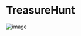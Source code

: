 # TreasureHunt
![image](https://user-images.githubusercontent.com/94005703/208265094-56ea1812-561d-4304-8e50-8ba4460612d8.png)
